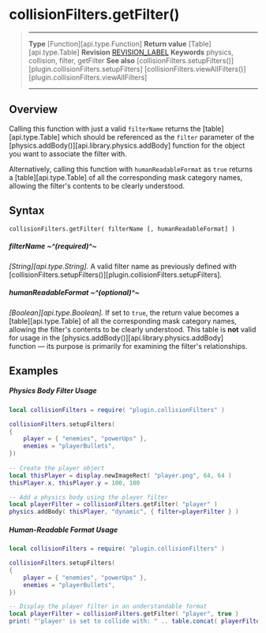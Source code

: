 # collisionFilters.getFilter()

> --------------------- ------------------------------------------------------------------------------------------
> __Type__              [Function][api.type.Function]
> __Return value__      [Table][api.type.Table]
> __Revision__          [REVISION_LABEL](REVISION_URL)
> __Keywords__          physics, collision, filter, getFilter
> __See also__			[collisionFilters.setupFilters()][plugin.collisionFilters.setupFilters]
>						[collisionFilters.viewAllFilters()][plugin.collisionFilters.viewAllFilters]
> --------------------- ------------------------------------------------------------------------------------------


## Overview

Calling this function with just a valid `filterName` returns the [table][api.type.Table] which should be referenced as the `filter` parameter of the [physics.addBody()][api.library.physics.addBody] function for the object you want to associate the filter with.

Alternatively, calling this function with `humanReadableFormat` as `true` returns a [table][api.type.Table] of all the corresponding mask category names, allowing the filter's contents to be clearly understood.


## Syntax

	collisionFilters.getFilter( filterName [, humanReadableFormat] )

##### filterName ~^(required)^~
_[String][api.type.String]._ A valid filter name as previously defined with [collisionFilters.setupFilters()][plugin.collisionFilters.setupFilters].

##### humanReadableFormat ~^(optional)^~
_[Boolean][api.type.Boolean]._ If set to `true`, the return value becomes a [table][api.type.Table] of all the corresponding mask category names, allowing the filter's contents to be clearly understood. This table is __not__ valid for usage in the [physics.addBody()][api.library.physics.addBody] function&nbsp;&mdash; its&nbsp;purpose is primarily for examining the filter's relationships.


## Examples

##### Physics Body Filter Usage

``````lua
local collisionFilters = require( "plugin.collisionFilters" )

collisionFilters.setupFilters(
{
	player = { "enemies", "powerUps" },
	enemies = "playerBullets",
})
 
-- Create the player object
local thisPlayer = display.newImageRect( "player.png", 64, 64 )
thisPlayer.x, thisPlayer.y = 100, 100

-- Add a physics body using the player filter
local playerFilter = collisionFilters.getFilter( "player" )
physics.addBody( thisPlayer, "dynamic", { filter=playerFilter } )
``````

##### Human-Readable Format Usage

``````lua
local collisionFilters = require( "plugin.collisionFilters" )

collisionFilters.setupFilters(
{
	player = { "enemies", "powerUps" },
	enemies = "playerBullets",
})

-- Display the player filter in an understandable format
local playerFilter = collisionFilters.getFilter( "player", true )
print( "'player' is set to collide with: " .. table.concat( playerFilter, ", " ) )
``````
